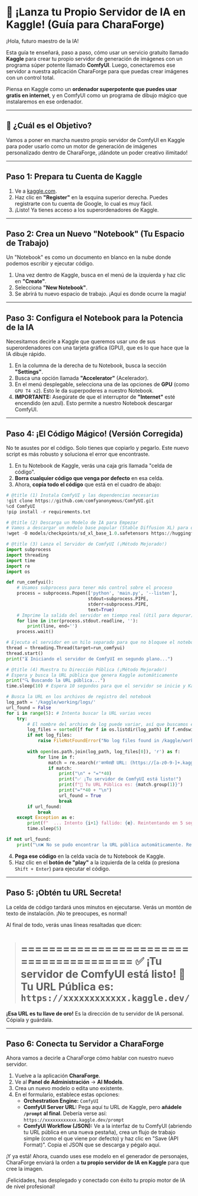 # 🚀 ¡Lanza tu Propio Servidor de IA en Kaggle! (Guía para CharaForge)

¡Hola, futuro maestro de la IA!

Esta guía te enseñará, paso a paso, cómo usar un servicio gratuito llamado **Kaggle** para crear tu propio servidor de generación de imágenes con un programa súper potente llamado **ComfyUI**. Luego, conectaremos ese servidor a nuestra aplicación CharaForge para que puedas crear imágenes con un control total.

Piensa en Kaggle como un **ordenador superpotente que puedes usar gratis en internet**, y en ComfyUI como un programa de dibujo mágico que instalaremos en ese ordenador.

---

## 🎯 ¿Cuál es el Objetivo?

Vamos a poner en marcha nuestro propio servidor de ComfyUI en Kaggle para poder usarlo como un motor de generación de imágenes personalizado dentro de CharaForge, ¡dándote un poder creativo ilimitado!

---

## Paso 1: Prepara tu Cuenta de Kaggle

1.  Ve a [kaggle.com](https://www.kaggle.com).
2.  Haz clic en **"Register"** en la esquina superior derecha. Puedes registrarte con tu cuenta de Google, lo cual es muy fácil.
3.  ¡Listo! Ya tienes acceso a los superordenadores de Kaggle.

---

## Paso 2: Crea un Nuevo "Notebook" (Tu Espacio de Trabajo)

Un "Notebook" es como un documento en blanco en la nube donde podemos escribir y ejecutar código.

1.  Una vez dentro de Kaggle, busca en el menú de la izquierda y haz clic en **"Create"**.
2.  Selecciona **"New Notebook"**.
3.  Se abrirá tu nuevo espacio de trabajo. ¡Aquí es donde ocurre la magia!

---

## Paso 3: Configura el Notebook para la Potencia de la IA

Necesitamos decirle a Kaggle que queremos usar uno de sus superordenadores con una tarjeta gráfica (GPU), que es lo que hace que la IA dibuje rápido.

1.  En la columna de la derecha de tu Notebook, busca la sección **"Settings"**.
2.  Busca una opción llamada **"Accelerator"** (Acelerador).
3.  En el menú desplegable, selecciona una de las opciones de **GPU** (como `GPU T4 x2`). Esto le da superpoderes a nuestro Notebook.
4.  **IMPORTANTE:** Asegúrate de que el interruptor de **"Internet"** esté encendido (en azul). Esto permite a nuestro Notebook descargar ComfyUI.



---

## Paso 4: ¡El Código Mágico! (Versión Corregida)

No te asustes por el código. Solo tienes que copiarlo y pegarlo. Este nuevo script es más robusto y soluciona el error que encontraste.

1.  En tu Notebook de Kaggle, verás una caja gris llamada "celda de código".
2.  **Borra cualquier código que venga por defecto** en esa celda.
3.  Ahora, **copia todo el código** que está en el cuadro de abajo:

```python
# @title (1) Instala ComfyUI y las dependencias necesarias
!git clone https://github.com/comfyanonymous/ComfyUI.git
%cd ComfyUI
!pip install -r requirements.txt

# @title (2) Descarga un Modelo de IA para Empezar
# Vamos a descargar un modelo base popular (Stable Diffusion XL) para que puedas empezar a crear.
!wget -O models/checkpoints/sd_xl_base_1.0.safetensors https://huggingface.co/stabilityai/stable-diffusion-xl-base-1.0/resolve/main/sd_xl_base_1.0.safetensors

# @title (3) Lanza el Servidor de ComfyUI (¡Método Mejorado!)
import subprocess
import threading
import time
import re
import os

def run_comfyui():
    # Usamos subprocess para tener más control sobre el proceso
    process = subprocess.Popen(['python', 'main.py', '--listen'],
                               stdout=subprocess.PIPE,
                               stderr=subprocess.PIPE,
                               text=True)
    # Imprime la salida del servidor en tiempo real (útil para depurar)
    for line in iter(process.stdout.readline, ''):
        print(line, end='')
    process.wait()

# Ejecuta el servidor en un hilo separado para que no bloquee el notebook
thread = threading.Thread(target=run_comfyui)
thread.start()
print("⏳ Iniciando el servidor de ComfyUI en segundo plano...")

# @title (4) Muestra tu Dirección Pública (¡Método Mejorado!)
# Espera y busca la URL pública que genera Kaggle automáticamente
print("🔍 Buscando la URL pública...")
time.sleep(10) # Espera 10 segundos para que el servidor se inicie y Kaggle asigne la URL

# Busca la URL en los archivos de registro del notebook
log_path = '/kaggle/working/logs/'
url_found = False
for i in range(5): # Intenta buscar la URL varias veces
    try:
        # El nombre del archivo de log puede variar, así que buscamos el más reciente
        log_files = sorted([f for f in os.listdir(log_path) if f.endswith('.log')], reverse=True)
        if not log_files:
            raise FileNotFoundError("No log files found in /kaggle/working/logs/")
            
        with open(os.path.join(log_path, log_files[0]), 'r') as f:
            for line in f:
                match = re.search(r'कार्यवाही URL: (https://[a-z0-9-]+.kaggle.dev/)', line)
                if match:
                    print("\n" + "="*40)
                    print("✅ ¡Tu servidor de ComfyUI está listo!")
                    print(f"🔗 Tu URL Pública es: {match.group(1)}")
                    print("="*40 + "\n")
                    url_found = True
                    break
        if url_found:
            break
    except Exception as e:
        print(f"  ... Intento {i+1} fallido: {e}. Reintentando en 5 segundos.")
        time.sleep(5)

if not url_found:
    print("\n❌ No se pudo encontrar la URL pública automáticamente. Revisa los logs de arriba para encontrarla manualmente.")

```

4.  **Pega ese código** en la celda vacía de tu Notebook de Kaggle.
5.  Haz clic en el **botón de "play"** a la izquierda de la celda (o presiona `Shift + Enter`) para ejecutar el código.

---

## Paso 5: ¡Obtén tu URL Secreta!

La celda de código tardará unos minutos en ejecutarse. Verás un montón de texto de instalación. ¡No te preocupes, es normal!

Al final de todo, verás unas líneas resaltadas que dicen:

> ========================================
> ✅ ¡Tu servidor de ComfyUI está listo!
> 🔗 Tu URL Pública es: `https://xxxxxxxxxxxx.kaggle.dev/`
> ========================================

**¡Esa URL es tu llave de oro!** Es la dirección de tu servidor de IA personal. Cópiala y guárdala.

---

## Paso 6: Conecta tu Servidor a CharaForge

Ahora vamos a decirle a CharaForge cómo hablar con nuestro nuevo servidor.

1.  Vuelve a la aplicación **CharaForge**.
2.  Ve al **Panel de Administración** -> **AI Models**.
3.  Crea un nuevo modelo o edita uno existente.
4.  En el formulario, establece estas opciones:
    *   **Orchestration Engine:** `ComfyUI`
    *   **ComfyUI Server URL:** Pega aquí tu URL de Kaggle, pero **añádele `/prompt` al final**. Debería verse así: `https://xxxxxxxxxxxx.kaggle.dev/prompt`
    *   **ComfyUI Workflow (JSON):** Ve a la interfaz de tu ComfyUI (abriendo tu URL pública en una nueva pestaña), crea un flujo de trabajo simple (como el que viene por defecto) y haz clic en "Save (API Format)". Copia el JSON que se descarga y pégalo aquí.

¡Y ya está! Ahora, cuando uses ese modelo en el generador de personajes, CharaForge enviará la orden a **tu propio servidor de IA en Kaggle** para que cree la imagen.

¡Felicidades, has desplegado y conectado con éxito tu propio motor de IA de nivel profesional!
